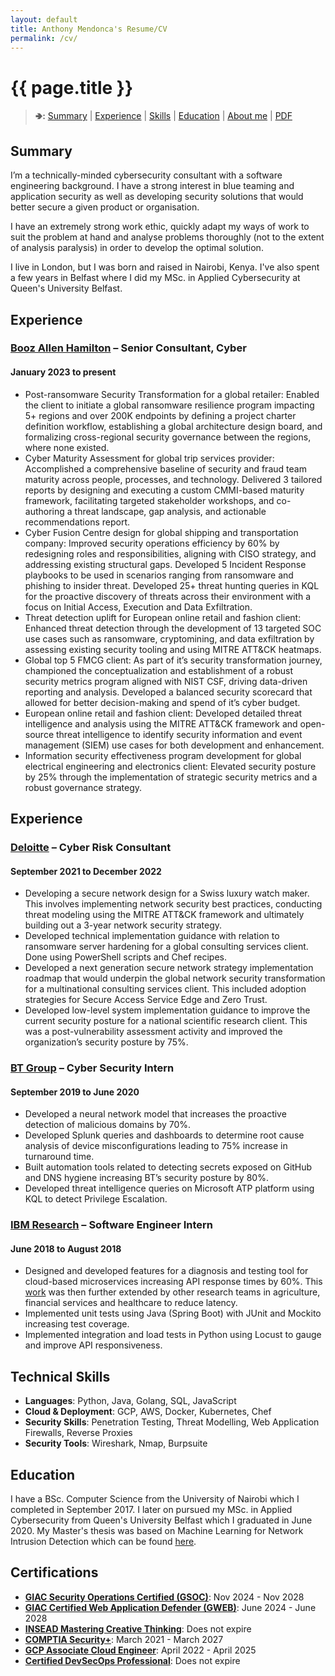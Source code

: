 ```yaml
---
layout: default
title: Anthony Mendonca's Resume/CV
permalink: /cv/
---
```

<h1 id="agm-resumecv" class="no-print">{{ page.title }}</h1>

<blockquote>
 <p class="no-print"><b>🢂:</b>
  <a href="#summary">Summary</a> |
  <a href="#experience">Experience</a> |
  <a href="#skills-what-i-do">Skills</a> |
  <a href="#education">Education</a> |
  <a href="#about-me">About me</a> |
  <a href="/cv/AnthonyMendoncaResume_December2024.pdf" title="PDF version of my resume / CV">PDF</a>
 </p>
</blockquote>


## Summary

I’m a technically-minded cybersecurity consultant with a software engineering background. I have a strong interest in blue teaming and application security as well as developing security solutions that would better secure a given product or organisation.

I have an extremely strong work ethic, quickly adapt my ways of work to suit the problem at hand and analyse problems thoroughly (not to the extent of analysis paralysis) in order to develop the optimal solution.

I live in London, but I was born and raised in Nairobi, Kenya. I've also spent a few years in Belfast where I did my MSc. in Applied Cybersecurity at Queen's University Belfast.

## Experience

### [Booz Allen Hamilton](https://www.boozallen.com/) &ndash; Senior Consultant, Cyber
#### January 2023 to present

*  Post-ransomware Security Transformation for a global retailer: Enabled the client to initiate a global ransomware resilience program impacting 5+ regions and over 200K endpoints by defining a project charter definition workflow, establishing a global architecture design board, and formalizing cross-regional security governance between the regions, where none existed.
*  Cyber Maturity Assessment for global trip services provider: Accomplished a comprehensive baseline of security and fraud team maturity across people, processes, and technology. Delivered 3 tailored reports by designing and executing a custom CMMI-based maturity framework, facilitating targeted stakeholder workshops, and co-authoring a threat landscape, gap analysis, and actionable recommendations report.
*  Cyber Fusion Centre design for global shipping and transportation company: Improved security operations efficiency by 60% by redesigning roles and responsibilities, aligning with CISO strategy, and addressing existing structural gaps. Developed 5 Incident Response playbooks to be used in scenarios ranging from ransomware and phishing to insider threat. Developed 25+ threat hunting queries in KQL for the proactive discovery of threats across their environment with a focus on Initial Access, Execution and Data Exfiltration.
*  Threat detection uplift for European online retail and fashion client: Enhanced threat detection through the development of 13 targeted SOC use cases such as ransomware, cryptomining, and data exfiltration by assessing existing security tooling and using MITRE ATT&CK heatmaps.
*  Global top 5 FMCG client: As part of it’s security transformation journey, championed the conceptualization and
establishment of a robust security metrics program aligned with NIST CSF, driving data-driven reporting and
analysis. Developed a balanced security scorecard that allowed for better decision-making and spend of it’s cyber
budget.
*  European online retail and fashion client: Developed detailed threat intelligence and analysis using the MITRE ATT&CK framework and open-source threat intelligence to identify security information and event management (SIEM) use cases for both development and enhancement.
*  Information security effectiveness program development for global electrical engineering and electronics client: Elevated security posture by 25% through the implementation of strategic security metrics and a robust governance strategy.

## Experience

### [Deloitte](https://deloitte.com/) &ndash; Cyber Risk Consultant
#### September 2021 to December 2022

*  Developing a secure network design for a Swiss luxury watch maker. This involves implementing network security
best practices, conducting threat modeling using the MITRE ATT&CK framework and ultimately building out a 3-year
network security strategy.
*  Developed technical implementation guidance with relation to ransomware server hardening for a global consulting
services client. Done using PowerShell scripts and Chef recipes.
*  Developed a next generation secure network strategy implementation roadmap that would underpin the global
network security transformation for a multinational consulting services client. This included adoption strategies for
Secure Access Service Edge and Zero Trust.
*  Developed low-level system implementation guidance to improve the current security posture for a national
scientific research client. This was a post-vulnerability assessment activity and improved the organization’s security
posture by 75%.

### [BT Group](https://www.bt.com/) &ndash; Cyber Security Intern
#### September 2019 to June 2020

*  Developed a neural network model that increases the proactive detection of malicious domains by 70%.
*  Developed Splunk queries and dashboards to determine root cause analysis of device misconfigurations leading to
75% increase in turnaround time.
* Built automation tools related to detecting secrets exposed on GitHub and DNS hygiene increasing BT’s security
posture by 80%.
* Developed threat intelligence queries on Microsoft ATP platform using KQL to detect Privilege Escalation.

### [IBM Research](https://research.ibm.com/) &ndash; Software Engineer Intern
#### June 2018 to August 2018

*  Designed and developed features for a diagnosis and testing tool for cloud-based microservices increasing API
response times by 60%. This [work](https://prezi.com/jr048wvfkn5t/) was then further extended by other research teams in agriculture, financial services and healthcare to reduce latency.
*  Implemented unit tests using Java (Spring Boot) with JUnit and Mockito increasing test coverage.
*  Implemented integration and load tests in Python using Locust to gauge and improve API responsiveness.


## Technical Skills

*  **Languages**: Python, Java, Golang, SQL, JavaScript
*  **Cloud & Deployment**: GCP, AWS, Docker, Kubernetes, Chef
*  **Security Skills**: Penetration Testing, Threat Modelling, Web Application Firewalls, Reverse Proxies
*  **Security Tools**: Wireshark, Nmap, Burpsuite


## Education

I have a BSc. Computer Science from the University of Nairobi which I completed in September 2017. I later on pursued my MSc. in Applied Cybersecurity from Queen's University Belfast which I graduated in June 2020. My Master's thesis was based on Machine Learning for Network Intrusion Detection which can be found [here](https://github.com/tmendonca28/DLNID).


## Certifications

*  **[GIAC Security Operations Certified (GSOC)](https://www.credly.com/badges/35ecf419-7581-4622-85fe-969cd2010146)**: Nov 2024 - Nov 2028  
*  **[GIAC Certified Web Application Defender (GWEB)](https://www.credly.com/badges/e79c9d8c-5596-4e10-a7a5-a4d0803dc497/)**: June 2024 - June 2028  
*  **[INSEAD Mastering Creative Thinking](https://certificate.insead.edu/9f7e54d0-8629-43b4-a57e-7c336167d0d3#acc.I7PYnGpM)**: Does not expire 
*  **[COMPTIA Security+](https://www.youracclaim.com/badges/9d024e51-beb8-4a1a-9e5f-ce07afe84625?source=linked_in_profile)**: March 2021 - March 2027
*  **[GCP Associate Cloud Engineer](https://www.credential.net/5a883d38-c5d2-4190-9a0e-c23dbc1a0a47)**: April 2022 - April 2025
*  **[Certified DevSecOps Professional](https://www.credly.com/badges/164b83d7-b687-493c-9490-e9a4c31d08e6/public_url)**: Does not expire